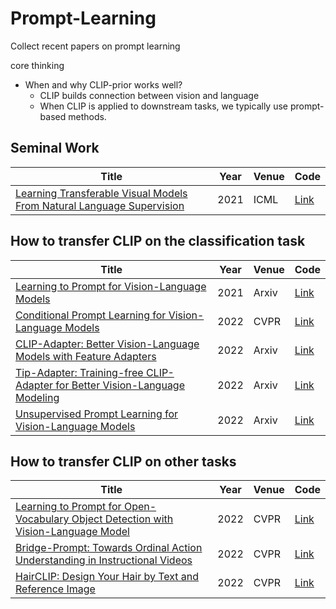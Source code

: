 # Prompt-Learning
Collect recent papers on prompt learning

core thinking
+ When and why CLIP-prior works well?
  + CLIP builds connection between vision and language
  + When CLIP is applied to downstream tasks, we typically use prompt-based methods. 

## Seminal Work 
|  Title   | Year  | Venue | Code |
|  ----  | ----  | ---- | ---- |
| [Learning Transferable Visual Models From Natural Language Supervision](https://arxiv.org/pdf/2103.00020.pdf) | 2021 | ICML | [Link](https://github.com/OpenAI/CLIP)|

## How to transfer CLIP on the classification task
|  Title   | Year  | Venue | Code |
|  ----  | ----  | ---- | ---- |
| [Learning to Prompt for Vision-Language Models](https://arxiv.org/abs/2109.01134) | 2021 | Arxiv | [Link](https://github.com/KaiyangZhou/CoOp)|
| [Conditional Prompt Learning for Vision-Language Models](https://arxiv.org/abs/2203.05557) | 2022 | CVPR | [Link](https://github.com/KaiyangZhou/CoOp)|
| [CLIP-Adapter: Better Vision-Language Models with Feature Adapters](https://arxiv.org/pdf/2110.04544.pdf) | 2022 | Arxiv | [Link](https://github.com/gaopengcuhk/CLIP-Adapter)|
| [Tip-Adapter: Training-free CLIP-Adapter for Better Vision-Language Modeling](https://arxiv.org/abs/2111.03930) | 2022 | Arxiv | [Link](https://github.com/gaopengcuhk/Tip-Adapter)|
| [Unsupervised Prompt Learning for Vision-Language Models](https://arxiv.org/pdf/2204.03649.pdf) | 2022 | Arxiv | [Link](https://github.com/tonyhuang2022/UPL)|

## How to transfer CLIP on other tasks
|  Title   | Year  | Venue | Code |
|  ----  | ----  | ---- | ---- |
| [Learning to Prompt for Open-Vocabulary Object Detection with Vision-Language Model](https://arxiv.org/pdf/2203.14940.pdf) | 2022 | CVPR | [Link](https://github.com/dyabel/detpro)|
| [Bridge-Prompt: Towards Ordinal Action Understanding in Instructional Videos](https://arxiv.org/pdf/2203.14104.pdf) | 2022 | CVPR | [Link](https://github.com/ttlmh/Bridge-Prompt)|
| [HairCLIP: Design Your Hair by Text and Reference Image](https://arxiv.org/abs/2112.05142) | 2022 | CVPR | [Link](https://github.com/wty-ustc/HairCLIP)|


